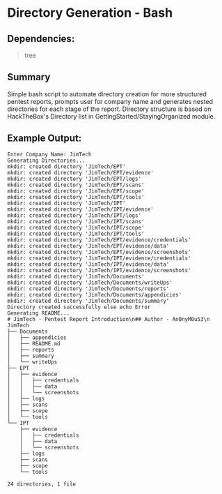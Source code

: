 # Directory Generation - Bash

## Dependencies:

> tree

## Summary

Simple bash script to automate directory creation for more structured pentest reports, prompts user for company name and generates nested directories for each stage of the report. Directory structure is based on HackTheBox's Directory list in GettingStarted/StayingOrganized module.

## Example Output:

```
Enter Company Name: JimTech
Generating Directories...
mkdir: created directory 'JimTech/EPT'
mkdir: created directory 'JimTech/EPT/evidence'
mkdir: created directory 'JimTech/EPT/logs'
mkdir: created directory 'JimTech/EPT/scans'
mkdir: created directory 'JimTech/EPT/scope'
mkdir: created directory 'JimTech/EPT/tools'
mkdir: created directory 'JimTech/IPT'
mkdir: created directory 'JimTech/IPT/evidence'
mkdir: created directory 'JimTech/IPT/logs'
mkdir: created directory 'JimTech/IPT/scans'
mkdir: created directory 'JimTech/IPT/scope'
mkdir: created directory 'JimTech/IPT/tools'
mkdir: created directory 'JimTech/EPT/evidence/credentials'
mkdir: created directory 'JimTech/EPT/evidence/data'
mkdir: created directory 'JimTech/EPT/evidence/screenshots'
mkdir: created directory 'JimTech/IPT/evidence/credentials'
mkdir: created directory 'JimTech/IPT/evidence/data'
mkdir: created directory 'JimTech/IPT/evidence/screenshots'
mkdir: created directory 'JimTech/Documents'
mkdir: created directory 'JimTech/Documents/writeUps'
mkdir: created directory 'JimTech/Documents/reports'
mkdir: created directory 'JimTech/Documents/appendicies'
mkdir: created directory 'JimTech/Documents/summary'
Directory created successfully else echo Error
Generating README...
# JimTech - Pentest Report Introduction\n## Author - An0nyM0u53\n
JimTech
├── Documents
│   ├── appendicies
│   ├── README.md
│   ├── reports
│   ├── summary
│   └── writeUps
├── EPT
│   ├── evidence
│   │   ├── credentials
│   │   ├── data
│   │   └── screenshots
│   ├── logs
│   ├── scans
│   ├── scope
│   └── tools
└── IPT
    ├── evidence
    │   ├── credentials
    │   ├── data
    │   └── screenshots
    ├── logs
    ├── scans
    ├── scope
    └── tools

24 directories, 1 file


```
